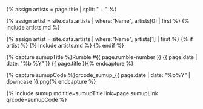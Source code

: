 {% assign artists = page.title | split: " + " %}

{% assign artist = site.data.artists | where:"Name", artists[0] | first %} 
{% include artists.md %}

{% assign artist = site.data.artists | where:"Name", artists[1] | first %}
{% if artist %}
{% include artists.md %}
{% endif %}

{% capture sumupTitle %}Rumble #{{ page.rumble-number }} {{ page.date | date: "%b %Y" }} {{ page.title }}{% endcapture %}

{% capture sumupCode %}qrcode_sumup_{{ page.date | date: "%b%Y" | downcase }}.png{% endcapture %}

{% include sumup.md title=sumupTitle link=page.sumupLink qrcode=sumupCode %}